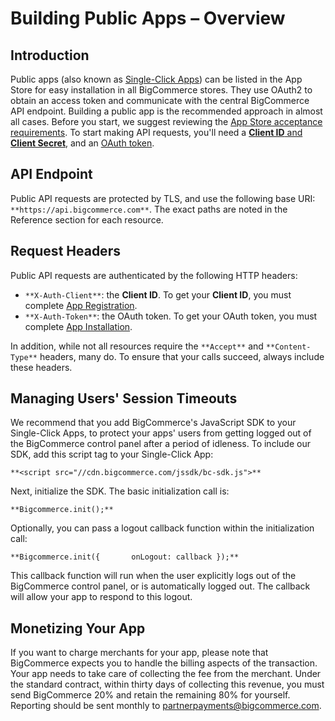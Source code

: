 # <span class="jumptarget"> Building Public Apps – Overview </span>

## <span class="jumptarget"> Introduction </span>

Public apps (also known as [Single-Click Apps](https://www.bigcommerce.com/single-click-apps/)) can be listed in the App Store for easy installation in all BigCommerce stores. They use OAuth2 to obtain an access token and communicate with the central BigCommerce API endpoint. Building a public app is the recommended approach in almost all cases. Before you start, we suggest reviewing the [App Store acceptance requirements](/api/approval-requirements). To start making API requests, you'll need a [**Client ID** and **Client Secret**](/api/registration), and an [OAuth token](/api/callback).

## <span class="jumptarget"> API Endpoint </span>

Public API requests are protected by TLS, and use the following base URI: `**https://api.bigcommerce.com**`. The exact paths are noted in the Reference section for each resource.

## <span class="jumptarget"> Request Headers </span>

Public API requests are authenticated by the following HTTP headers:

*   `**X-Auth-Client**`: the **Client ID**. To get your **Client ID**, you must complete [App Registration](/api/registration).
*   `**X-Auth-Token**`: the OAuth token. To get your OAuth token, you must complete [App Installation](/api/callback).

In addition, while not all resources require the `**Accept**` and `**Content-Type**` headers, many do. To ensure that your calls succeed, always include these headers.

## <span class="jumptarget"> Managing Users' Session Timeouts </span>

We recommend that you add BigCommerce's JavaScript SDK to your Single-Click Apps, to protect your apps' users from getting logged out of the BigCommerce control panel after a period of idleness. To include our SDK, add this script tag to your Single-Click App:

`**<script src="//cdn.bigcommerce.com/jssdk/bc-sdk.js">**`

Next, initialize the SDK. The basic initialization call is:

`**Bigcommerce.init();**`

Optionally, you can pass a logout callback function within the initialization call:

`**Bigcommerce.init({
      onLogout: callback
});**`

This callback function will run when the user explicitly logs out of the BigCommerce control panel, or is automatically logged out. The callback will allow your app to respond to this logout.

## <span class="jumptarget"> Monetizing Your App </span>

If you want to charge merchants for your app, please note that BigCommerce expects you to handle the billing aspects of the transaction. Your app needs to take care of collecting the fee from the merchant. Under the standard contract, within thirty days of collecting this revenue, you must send BigCommerce 20% and retain the remaining 80% for yourself. Reporting should be sent monthly to partnerpayments@bigcommerce.com.
